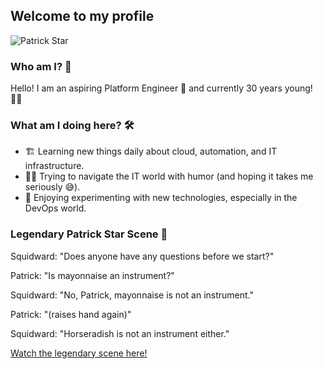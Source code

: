 ## Welcome to my profile

![Patrick Star](https://en.wikipedia.org/wiki/Patrick_Star#/media/File:Patrick_Star.svg)

### Who am I? 🤔

Hello! I am an aspiring Platform Engineer 🚀 and currently 30 years young! 🧑‍💻

### What am I doing here? 🛠️
- 🏗️ Learning new things daily about cloud, automation, and IT infrastructure.
- 🧑‍🏫 Trying to navigate the IT world with humor (and hoping it takes me seriously 😅).
- 🤖 Enjoying experimenting with new technologies, especially in the DevOps world.

### Legendary Patrick Star Scene 🎺
Squidward: "Does anyone have any questions before we start?"

Patrick: "Is mayonnaise an instrument?"

Squidward: "No, Patrick, mayonnaise is not an instrument."

Patrick: "(raises hand again)"

Squidward: "Horseradish is not an instrument either."

[Watch the legendary scene here!](https://www.youtube.com/watch?v=d1JA-nh0IfI&t=8s)

